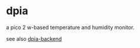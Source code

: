 # dpia

a pico 2 w-based temperature and humidity monitor.

see also [dpia-backend](https://github.com/Trevrosa/dpia-backend)